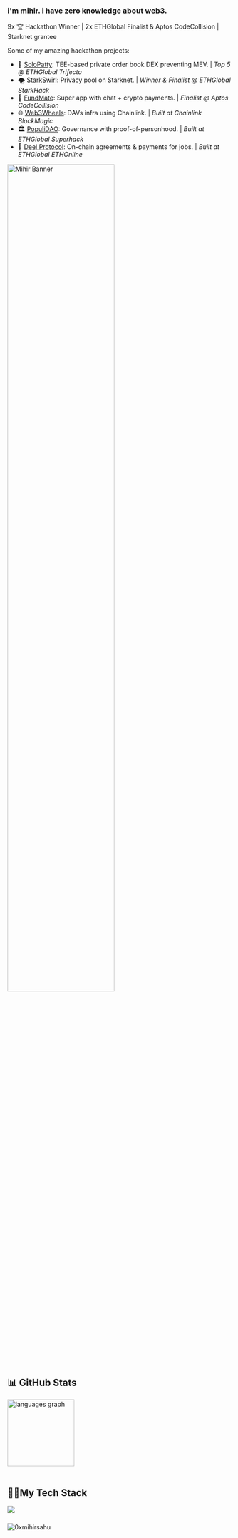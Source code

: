 ### i'm mihir. i have zero knowledge about web3. 

9x 🏆 Hackathon Winner | 2x ETHGlobal Finalist & Aptos CodeCollision  | Starknet grantee

Some of my amazing hackathon projects:
- 🍔 [SoloPatty](https://ethglobal.com/showcase/solopatty-5ua9t): TEE-based private order book DEX preventing MEV. | _Top 5 @ ETHGlobal Trifecta_
- 🌪️ [StarkSwirl](https://ethglobal.com/showcase/starkswirl-vyttm): Privacy pool on Starknet. | _Winner & Finalist @ ETHGlobal StarkHack_
- 💸 [FundMate](https://dorahacks.io/buidl/16821): Super app with chat + crypto payments. | _Finalist @ Aptos CodeCollision_
- 🌐 [Web3Wheels](https://devpost.com/software/web3wheels): DAVs infra using Chainlink. | _Built at Chainlink BlockMagic_
- 🏛️ [PopuliDAO](https://ethglobal.com/showcase/populidao-ffbb2): Governance with proof-of-personhood. | _Built at ETHGlobal Superhack_
- 🤝 [Deel Protocol](https://ethglobal.com/showcase/deel-protocol-kq19m): On-chain agreements & payments for jobs. | _Built at ETHGlobal ETHOnline_

<img src="https://github.com/user-attachments/assets/760f37e1-f027-48bf-8f53-cb4e2f3cc82c" width="69%" alt="Mihir Banner" />

## 📊 GitHub Stats
<div align="left">
  <img src="https://github-readme-stats.vercel.app/api/top-langs/?username=0xmihirsahu&theme=tokyonight&show_icons=true&hide_border=true&layout=compact" height="150" alt="languages graph"  />
</div>
<br>


###
<h2 align="left">👨‍💻My Tech Stack</h2>

<div align="left">
  <img src="https://skillicons.dev/icons?i=js,ts,solidity,rust,cpp,nextjs,nodejs,react,redux,tailwind,prisma,ipfs,graphql,docker" />
</div>

###
<p align="left"> <img src="https://komarev.com/ghpvc/?username=0xmihirsahu&label=Profile%20views&color=0e75b6&style=flat" alt="0xmihirsahu" /> </p>

